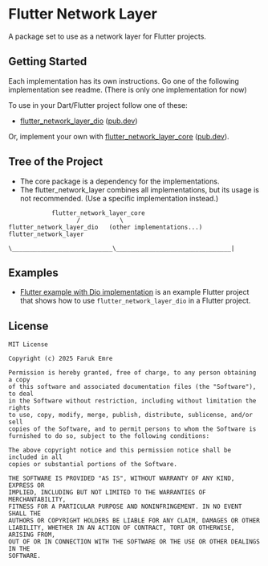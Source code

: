 # Flutter Network Layer

A package set to use as a network layer for Flutter projects.

## Getting Started

Each implementation has its own instructions. Go one of the following implementation see readme. (There is only one implementation for now)

To use in your Dart/Flutter project follow one of these:

- [flutter_network_layer_dio][gh_flutter_network_layer_dio] ([pub.dev][pd_flutter_network_layer_dio])

Or, implement your own
with [flutter_network_layer_core][gh_flutter_network_layer_core] ([pub.dev][pd_flutter_network_layer_core]).

## Tree of the Project

- The core package is a dependency for the implementations.
- The flutter_network_layer combines all implementations, but its usage is not recommended. (Use a specific implementation instead.)

```plaintext
            flutter_network_layer_core
                   /           \
flutter_network_layer_dio   (other implementations...)          flutter_network_layer
            \____________________________\________________________________|
```

## Examples

- [Flutter example with Dio implementation][gh_example_flutter_dio] is an example Flutter project that shows how to
  use `flutter_network_layer_dio` in a Flutter project.

## License

```
MIT License

Copyright (c) 2025 Faruk Emre

Permission is hereby granted, free of charge, to any person obtaining a copy
of this software and associated documentation files (the "Software"), to deal
in the Software without restriction, including without limitation the rights
to use, copy, modify, merge, publish, distribute, sublicense, and/or sell
copies of the Software, and to permit persons to whom the Software is
furnished to do so, subject to the following conditions:

The above copyright notice and this permission notice shall be included in all
copies or substantial portions of the Software.

THE SOFTWARE IS PROVIDED "AS IS", WITHOUT WARRANTY OF ANY KIND, EXPRESS OR
IMPLIED, INCLUDING BUT NOT LIMITED TO THE WARRANTIES OF MERCHANTABILITY,
FITNESS FOR A PARTICULAR PURPOSE AND NONINFRINGEMENT. IN NO EVENT SHALL THE
AUTHORS OR COPYRIGHT HOLDERS BE LIABLE FOR ANY CLAIM, DAMAGES OR OTHER
LIABILITY, WHETHER IN AN ACTION OF CONTRACT, TORT OR OTHERWISE, ARISING FROM,
OUT OF OR IN CONNECTION WITH THE SOFTWARE OR THE USE OR OTHER DEALINGS IN THE
SOFTWARE.
```

[gh_flutter_network_layer_core]: https://github.com/femrek/flutter_network_layer/tree/main/flutter_network_layer_core

[pd_flutter_network_layer_core]: https://pub.dev/packages/flutter_network_layer_core

[gh_flutter_network_layer_dio]: https://github.com/femrek/flutter_network_layer/tree/main/flutter_network_layer_dio

[pd_flutter_network_layer_dio]: https://pub.dev/packages/flutter_network_layer_dio

[gh_flutter_network_layer]: https://github.com/femrek/flutter_network_layer/tree/main/flutter_network_layer

[pd_flutter_network_layer]: https://pub.dev/packages/flutter_network_layer

[gh_example_flutter_dio]: https://github.com/femrek/flutter_network_layer/tree/main/example_flutter_dio



